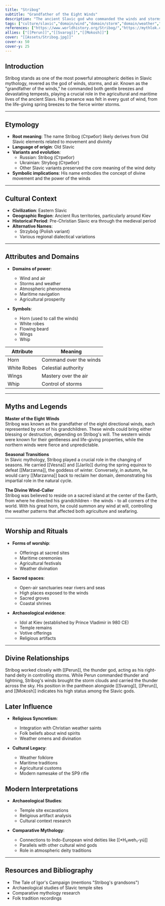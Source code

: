```yaml
---
title: "Stribog"
subtitle: "Grandfather of the Eight Winds"
description: "The ancient Slavic god who commanded the winds and storms, bringing both gentle breezes and devastating tempests from his celestial throne"
tags: ["culture/slavic","domain/wind","domain/storm","domain/weather","trait/male","trait/elder","type/deity","motif/A282"]
references: ["https://www.worldhistory.org/Stribog/","https://mythlok.com/stribog/","https://brendan-noble.com/stribog-strzybog-slavic-god-of-the-wind-slavic-mythology-saturday/"]
allies: ["[[Perun]]","[[Svarog]]","[[Mokosh]]"]
cover: "[[Assets/Stribog.jpg]]"
cover-x: 50
cover-y: 25
---
```

## Introduction
Stribog stands as one of the most powerful atmospheric deities in Slavic mythology, revered as the god of winds, storms, and air. Known as the "grandfather of the winds," he commanded both gentle breezes and devastating tempests, playing a crucial role in the agricultural and maritime lives of the ancient Slavs. His presence was felt in every gust of wind, from the life-giving spring breezes to the fierce winter storms.

---

## Etymology

- **Root meaning**: The name Stribog (Стрибог) likely derives from Old Slavic elements related to movement and divinity
- **Language of origin**: Old Slavic
- **Variants and evolution**: 
  - Russian: Stribog (Стрибог)
  - Ukrainian: Strybog (Стрибог)
  - Other Slavic variants preserved the core meaning of the wind deity
- **Symbolic implications**: His name embodies the concept of divine movement and the power of the winds

---

##  Cultural Context

- **Civilization**: Eastern Slavic
- **Geographic Region**: Ancient Rus territories, particularly around Kiev
- **Historical Period**: Pre-Christian Slavic era through the medieval period
- **Alternative Names**:
  - Strzybóg (Polish variant)
  - Various regional dialectical variations

---

## Attributes and Domains

- **Domains of power**: 
  - Wind and air
  - Storms and weather
  - Atmospheric phenomena
  - Maritime navigation
  - Agricultural prosperity

- **Symbols**: 
  - Horn (used to call the winds)
  - White robes
  - Flowing beard
  - Wings
  - Whip

| Attribute | Meaning |
|-----------|----------|
| Horn | Command over the winds |
| White Robes | Celestial authority |
| Wings | Mastery over the air |
| Whip | Control of storms |

---

## Myths and Legends

**Master of the Eight Winds**  
Stribog was known as the grandfather of the eight directional winds, each represented by one of his grandchildren. These winds could bring either blessing or destruction, depending on Stribog's will. The western winds were known for their gentleness and life-giving properties, while the northern winds were fierce and unpredictable.

**Seasonal Transitions**  
In Slavic mythology, Stribog played a crucial role in the changing of seasons. He carried [[Vesna]] and [[Jarilo]] during the spring equinox to defeat [[Marzanna]], the goddess of winter. Conversely, in autumn, he would carry [[Marzanna]] back to reclaim her domain, demonstrating his impartial role in the natural cycle.

**The Divine Wind-Caller**  
Stribog was believed to reside on a sacred island at the center of the Earth, from where he directed his grandchildren - the winds - to all corners of the world. With his great horn, he could summon any wind at will, controlling the weather patterns that affected both agriculture and seafaring.

---

## Worship and Rituals

- **Forms of worship**: 
  - Offerings at sacred sites
  - Maritime ceremonies
  - Agricultural festivals
  - Weather divination

- **Sacred spaces**: 
  - Open-air sanctuaries near rivers and seas
  - High places exposed to the winds
  - Sacred groves
  - Coastal shrines

- **Archaeological evidence**: 
  - Idol at Kiev (established by Prince Vladimir in 980 CE)
  - Temple remains
  - Votive offerings
  - Religious artifacts

---

## Divine Relationships

Stribog worked closely with [[Perun]], the thunder god, acting as his right-hand deity in controlling storms. While Perun commanded thunder and lightning, Stribog's winds brought the storm clouds and carried the thunder across the sky. His position in the pantheon alongside [[Svarog]], [[Perun]], and [[Mokosh]] indicates his high status among the Slavic gods.

## Later Influence

- **Religious Syncretism**: 
  - Integration with Christian weather saints
  - Folk beliefs about wind spirits
  - Weather omens and divination

- **Cultural Legacy**:
  - Weather folklore
  - Maritime traditions
  - Agricultural customs
  - Modern namesake of the SP9 rifle

## Modern Interpretations

- **Archaeological Studies**: 
  - Temple site excavations
  - Religious artifact analysis
  - Cultural context research

- **Comparative Mythology**:
  - Connections to Indo-European wind deities like [[*H₂weh₁-yú]]
  - Parallels with other cultural wind gods
  - Role in atmospheric deity traditions

---

## Resources and Bibliography

- The Tale of Igor's Campaign (mentions "Stribog's grandsons")
- Archaeological studies of Slavic temple sites
- Comparative mythology research
- Folk tradition recordings